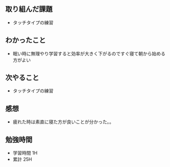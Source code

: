 ## 取り組んだ課題
- タッチタイプの練習
## わかったこと
- 眠い時に無理やり学習すると効率が大きく下がるのですぐ寝て朝から始める方がよい
## 次やること
- タッチタイプの練習
## 感想
- 疲れた時は素直に寝た方が良いことが分かった。。
## 勉強時間
- 学習時間 1H
- 累計 25H
